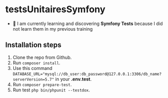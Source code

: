 # testsUnitairesSymfony

- 🌱 I am currently learning and discovering **Symfony Tests** because I did not learn them in my previous training

## Installation steps

1. Clone the repo from Github.
2. Run `composer install`.
3. Use this command `DATABASE_URL="mysql://db_user:db_password@127.0.0.1:3306/db_name?serverVersion=5.7"` in your **.env.test**.
4. Run `composer prepare-test`.
4. Run test `php bin/phpunit --testdox`.



